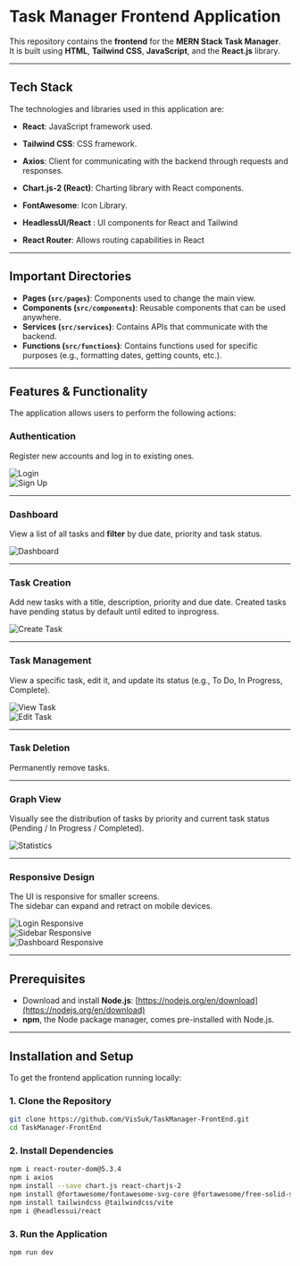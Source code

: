 # Task Manager Frontend Application

This repository contains the **frontend** for the **MERN Stack Task Manager**.  
It is built using **HTML**, **Tailwind CSS**, **JavaScript**, and the **React.js** library.

---

##  Tech Stack

The technologies and libraries used in this application are:

- **React**: JavaScript framework used.
- **Tailwind CSS**: CSS framework.

- **Axios**: Client for communicating with the backend through requests and responses.
- **Chart.js-2 (React)**: Charting library with React components.
- **FontAwesome**: Icon Library.
- **HeadlessUI/React** : UI components for React and Tailwind
- **React Router**: Allows routing capabilities in React

---

##  Important Directories

- **Pages (`src/pages`)**: Components used to change the main view.  
- **Components (`src/components`)**: Reusable components that can be used anywhere.  
- **Services (`src/services`)**: Contains APIs that communicate with the backend.  
- **Functions (`src/functions`)**: Contains functions used for specific purposes (e.g., formatting dates, getting counts, etc.).

---

##  Features & Functionality

The application allows users to perform the following actions:

### **Authentication**
Register new accounts and log in to existing ones.

![Login](https://github.com/VisSuk/TaskManager-FrontEnd/blob/master/Screenshots_TM/Login.jpeg?raw=true)  
![Sign Up](https://github.com/VisSuk/TaskManager-FrontEnd/blob/master/Screenshots_TM/Sign%20Up.jpeg?raw=true)

---

### **Dashboard**
View a list of all tasks and **filter** by due date, priority and task status.

![Dashboard](https://github.com/VisSuk/TaskManager-FrontEnd/blob/master/Screenshots_TM/Dashboard.jpeg?raw=true)

---

### **Task Creation**
Add new tasks with a title, description, priority and due date. Created tasks have pending status by default until edited to inprogress.

![Create Task](https://github.com/VisSuk/TaskManager-FrontEnd/blob/master/Screenshots_TM/CreateTask.jpeg?raw=true)

---

### **Task Management**
View a specific task, edit it, and update its status (e.g., To Do, In Progress, Complete).

![View Task](https://github.com/VisSuk/TaskManager-FrontEnd/blob/master/Screenshots_TM/ViewTask.jpeg?raw=true)  
![Edit Task](https://github.com/VisSuk/TaskManager-FrontEnd/blob/master/Screenshots_TM/EditTask.jpeg?raw=true)

---

### **Task Deletion**
Permanently remove tasks.

---

### **Graph View**
Visually see the distribution of tasks by priority and current task status (Pending / In Progress / Completed).

![Statistics](https://github.com/VisSuk/TaskManager-FrontEnd/blob/master/Screenshots_TM/Statistics.jpeg?raw=true)

---

### **Responsive Design**
The UI is responsive for smaller screens.  
The sidebar can expand and retract on mobile devices.

![Login Responsive](https://github.com/VisSuk/TaskManager-FrontEnd/blob/master/Screenshots_TM/Login_Res.jpeg?raw=true)  
![Sidebar Responsive](https://github.com/VisSuk/TaskManager-FrontEnd/blob/master/Screenshots_TM/SideBar_Res.jpeg?raw=true)  
![Dashboard Responsive](https://github.com/VisSuk/TaskManager-FrontEnd/blob/master/Screenshots_TM/DashBoard_Res.jpeg?raw=true)

---

##  Prerequisites

- Download and install **Node.js**: [https://nodejs.org/en/download](https://nodejs.org/en/download)  
- **npm**, the Node package manager, comes pre-installed with Node.js.

---

##  Installation and Setup

To get the frontend application running locally:

### **1. Clone the Repository**

```bash
git clone https://github.com/VisSuk/TaskManager-FrontEnd.git
cd TaskManager-FrontEnd
```
### **2. Install Dependencies**
```bash
npm i react-router-dom@5.3.4
npm i axios
npm install --save chart.js react-chartjs-2
npm install @fortawesome/fontawesome-svg-core @fortawesome/free-solid-svg-icons @fortawesome/react-fontawesome
npm install tailwindcss @tailwindcss/vite
npm i @headlessui/react
```
### **3. Run the Application**
```bash
npm run dev
```
